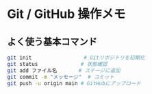 # Git / GitHub 操作メモ

## よく使う基本コマンド

```bash
git init                 # Gitリポジトリを初期化
git status              # 状態確認
git add ファイル名       # ステージに追加
git commit -m "メッセージ"  # コミット
git push -u origin main # GitHubにアップロード
